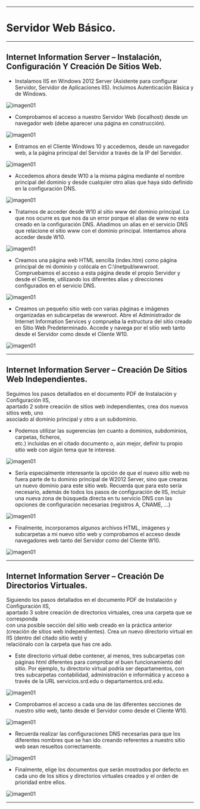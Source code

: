 ___

# **Servidor Web Básico.**
___

## **Internet Information Server – Instalación, Configuración Y Creación De Sitios Web.**

* Instalamos IIS en Windows 2012 Server (Asistente para configurar Servidor, Servidor de Aplicaciones IIS). Incluimos Autenticación Básica y de Windows.

![imagen01](./images/servidor_web_basico/01.png)

* Comprobamos el acceso a nuestro Servidor Web (localhost) desde un navegador web (debe aparecer una página en construcción).

![imagen01](./images/servidor_web_basico/01.png)

* Entramos en el Cliente Windows 10 y accedemos, desde un navegador web, a la página principal del Servidor a través de la IP del Servidor.

![imagen01](./images/servidor_web_basico/01.png)

* Accedemos ahora desde W10 a la misma página mediante el nombre principal del dominio y desde cualquier otro alias que haya sido definido en la configuración DNS.

![imagen01](./images/servidor_web_basico/01.png)

* Tratamos de acceder desde W10 al sitio www del dominio principal. Lo que nos ocurre es que nos da un error porque el alias de www no esta creado en la configuración DNS. Añadimos un alias en el servicio DNS que relacione el sitio www con el dominio principal. Intentamos ahora acceder desde W10.

![imagen01](./images/servidor_web_basico/01.png)

* Creamos una página web HTML sencilla (index.htm) como página principal de mi dominio y colócala en C:\Inetpub\wwwroot. Compruebamos el acceso a esta página desde el propio Servidor y desde el Cliente, utilizando los diferentes alias y direcciones configurados en el servicio DNS.

![imagen01](./images/servidor_web_basico/01.png)

* Creamos un pequeño sitio web con varias páginas e imágenes organizadas en subcarpetas de wwwroot. Abre el Administrador de Internet Information Services y comprueba la estructura del sitio creado en Sitio Web Predeterminado. Accede y navega por el sitio web tanto desde el Servidor como desde el Cliente W10.

![imagen01](./images/servidor_web_basico/01.png)

---

## **Internet Information Server – Creación De Sitios Web Independientes.**

Seguimos los  pasos  detallados  en  el  documento  PDF  de  Instalación  y  Configuración  IIS,  
apartado  2  sobre  creación  de  sitios  web  independientes,  crea  dos  nuevos  sitios  web,  uno  
asociado al dominio principal y otro a un subdominio.

* Podemos utilizar las sugerencias (en  cuanto  a  dominios,  subdominios,  carpetas,  ficheros,  
etc.) incluidas en el citado documento o, aún mejor, definir tu propio sitio web con algún tema que te interese.

![imagen01](./images/servidor_web_basico/01.png)

* Sería especialmente interesante la opción de que el nuevo sitio web no fuera parte de tu dominio principal de W2012 Server, sino que crearas un nuevo dominio para este sitio web. Recuerda que para esto sería necesario, además de todos los pasos de configuración de  IIS, incluir una nueva zona de búsqueda  directa en tu servicio DNS con las opciones de configuración necesarias (registros A, CNAME, ...)

![imagen01](./images/servidor_web_basico/01.png)

* Finalmente, incorporamos algunos archivos HTML, imágenes y subcarpetas a mi nuevo sitio web y comprobamos el acceso desde navegadores web tanto del Servidor como del Cliente W10.

![imagen01](./images/servidor_web_basico/01.png)

---

## **Internet Information Server – Creación De Directorios Virtuales.**

Siguiendo  los  pasos  detallados  en  el  documento  PDF  de  Instalación  y  Configuración  IIS,  
apartado  3  sobre  creación  de  directorios  virtuales,  crea  una  carpeta  que  se  corresponda  
con una posible sección del sitio web creado en la práctica anterior (creación de sitios web
independientes).  Crea  un  nuevo  directorio  virtual  en  IIS  (dentro  del  citado  sitio  web)  y  
relaciónalo con la carpeta que has cre
ado.

* Este directorio virtual debe contener, al menos, tres subcarpetas con páginas html diferentes para  comprobar el buen funcionamiento del sitio. Por ejemplo, tu directorio virtual podría ser departamentos, con tres subcarpetas contabilidad, administración  e informática y acceso a través de la URL servicios.srd.edu o departamentos.srd.edu.

![imagen01](./images/servidor_web_basico/01.png)

* Comprobamos el acceso a cada una de las diferentes secciones de nuestro sitio web, tanto desde el Servidor como desde el Cliente W10.

![imagen01](./images/servidor_web_basico/01.png)

* Recuerda realizar las configuraciones DNS necesarias para que los diferentes nombres que se han ido creando referentes a nuestro sitio web sean resueltos correctamente.

![imagen01](./images/servidor_web_basico/01.png)

* Finalmente, elige los documentos que serán mostrados por defecto en cada uno de los sitios y directorios virtuales creados y el orden de prioridad entre ellos.

![imagen01](./images/servidor_web_basico/01.png)

---
